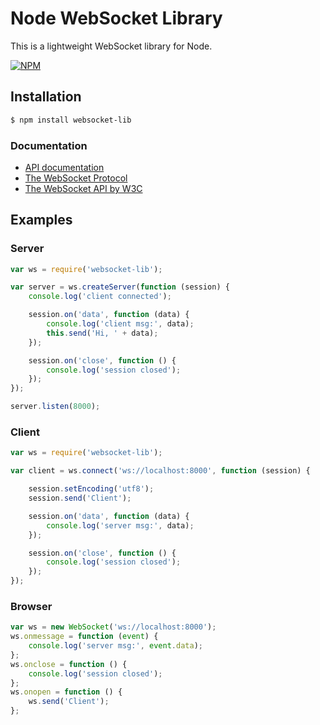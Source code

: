 # Node WebSocket Library

This is a lightweight WebSocket library for Node.

[![NPM](https://nodei.co/npm/websocket-lib.png?downloads=true&downloadRank=true&stars=true)](https://nodei.co/npm/websocket-lib)

## Installation

```bash
$ npm install websocket-lib
```

### Documentation

- [API documentation](https://github.com/Lanfei/websocket-lib/blob/master/docs/API.md)
- [The WebSocket Protocol](https://tools.ietf.org/html/rfc6455)
- [The WebSocket API by W3C](https://www.w3.org/TR/websockets/)

## Examples

### Server

```js
var ws = require('websocket-lib');

var server = ws.createServer(function (session) {
	console.log('client connected');

	session.on('data', function (data) {
		console.log('client msg:', data);
		this.send('Hi, ' + data);
	});

	session.on('close', function () {
		console.log('session closed');
	});
});

server.listen(8000);
```

### Client

```js
var ws = require('websocket-lib');

var client = ws.connect('ws://localhost:8000', function (session) {

	session.setEncoding('utf8');
	session.send('Client');

	session.on('data', function (data) {
		console.log('server msg:', data);
	});

	session.on('close', function () {
		console.log('session closed');
	});
});
```

### Browser

```js
var ws = new WebSocket('ws://localhost:8000');
ws.onmessage = function (event) {
	console.log('server msg:', event.data);
};
ws.onclose = function () {
	console.log('session closed');
};
ws.onopen = function () {
	ws.send('Client');
};
```